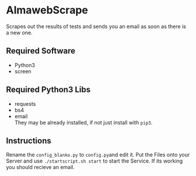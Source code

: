 # AlmawebScrape
Scrapes out the results of tests and sends you an email as soon as there is a new one.

## Required Software
- Python3
- screen

## Required Python3 Libs
- requests
- bs4
- email\
They may be already installed, if not just install with `pip3`.

## Instructions
Rename the `config_blanko.py` to `config.py`and edit it.
Put the Files onto your Server and use `./startscript.sh start` to start the Service.
If its working you should recieve an email.
